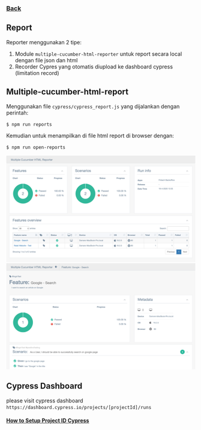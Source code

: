 ### [Back](../)

## Report

Reporter menggunakan 2 tipe:
1. Module `multiple-cucumber-html-reporter` untuk report secara local dengan file json dan html
2. Recorder Cypres yang otomatis diupload ke dashboard cypress (limitation record)

## Multiple-cucumber-html-report

Menggunakan file `cypress/cypress_report.js` yang dijalankan dengan perintah:
```sh
$ npm run reports
```

Kemudian untuk menampilkan di file html report di browser dengan:
```sh
$ npm run open-reports
```

<img src="img/cucumber_report1.png" width="800"/>

<img src="img/cucumber_report2.png" width="800"/>

## Cypress Dashboard

please visit cypress dashboard `https://dashboard.cypress.io/projects/[projectId]/runs`

#### [How to Setup Project ID Cypress](ProjectID_Cypress.md)
